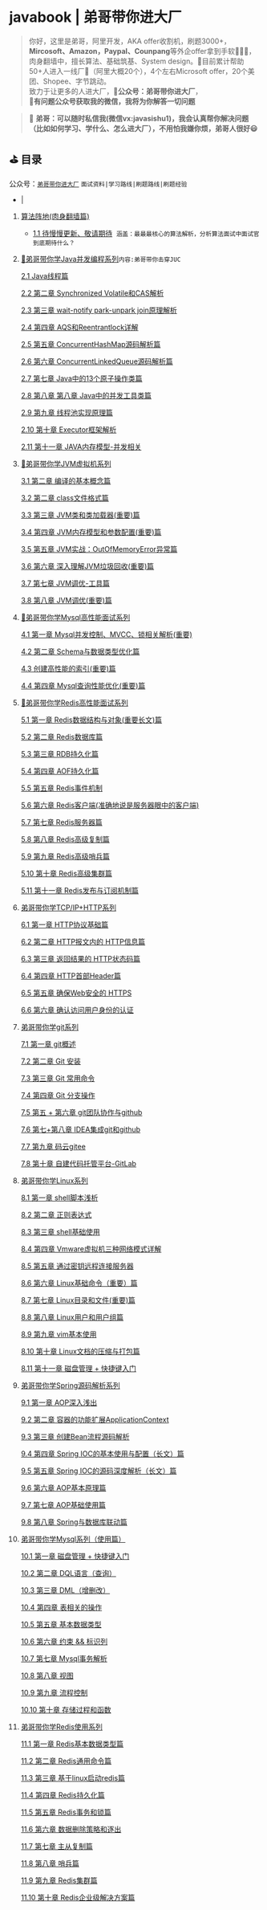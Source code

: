 # javabook | 弟哥带你进大厂
> 你好，这里是弟哥，阿里开发，AKA offer收割机，刷题3000+，**Mircosoft、Amazon，Paypal、Counpang**等外企offer拿到手软👊👊👊，肉身翻墙中，擅长算法、基础筑基、System design。💢目前累计帮助50+人进入一线厂💢（阿里大概20个），4个左右Microsoft offer，20个美团、Shopee、字节跳动。  
致力于让更多的人进大厂，**💢公众号：弟哥带你进大厂**，  
📌**有问题公众号获取我的微信，我将为你解答一切问题**

> 🚜 **弟哥：可以随时私信我(微信vx:javasishu1)，我会认真帮你解决问题（比如如何学习、学什么、怎么进大厂），不用怕我嫌你烦，弟哥人很好😃**

## ⛳ 目录
 公众号：[`弟哥带你进大厂`]() `面试资料|学习路线|刷题路线|刷题经验`  
 - |  

 

1.  [算法阵地(肉身翻墙篇)](https://github.com/fuzhengwei/CodeGuide#2-java)

    -   [1.1 待慢慢更新、敬请期待]()  `涵盖：最最最核心的算法解析，分析算法面试中面试官到底期待什么？`
   

2.  [💯弟哥带你学Java并发编程系列](https://github.com/dige000001/javabook/tree/main/dige_java/juc)`内容:弟哥带你击穿JUC`

    [2.1 Java线程篇](https://github.com/dige000001/javabook/blob/main/dige_java/juc/弟哥带你学并发系列%20第一章%20%20%20Java线程篇)  
    
    [2.2 第二章 Synchronized Volatile和CAS解析](https://github.com/dige000001/javabook/blob/main/dige_java/juc/弟哥带你学并发系列%20第二章%20%20%20Synchronized%20Volatile和CAS.md)  
    
    [2.3 第三章 wait-notify park-unpark join原理解析](https://github.com/dige000001/javabook/blob/main/dige_java/juc/弟哥带你学并发系列%20第三章%20%20%20wait-notify%20park-unpark%20join原理解析.md)
    
    [2.4 第四章 AQS和Reentrantlock详解](https://github.com/dige000001/javabook/blob/main/dige_java/juc/弟哥带你学并发系列%20第四章%20AQS和Reentrantlock详解.md)
    
    [2.5 第五章 ConcurrentHashMap源码解析篇](https://github.com/dige000001/javabook/blob/main/dige_java/juc/第五章%20ConcurrentHashMap源码解析篇.md)  
    
    [2.6 第六章 ConcurrentLinkedQueue源码解析篇](https://github.com/dige000001/javabook/blob/main/dige_java/juc/第六章%20ConcurrentLinkedQueue源码解析篇.md)      
    
    [2.7 第七章 Java中的13个原子操作类篇](https://github.com/dige000001/javabook/blob/main/dige_java/juc/第七章%20Java中的13个原子操作类篇.md)      
    
    [2.8 第八章 第八章 Java中的并发工具类篇](https://github.com/dige000001/javabook/blob/main/dige_java/juc/弟哥带你学并发系列%20第三章%20%20%20wait-notify%20park-unpark%20join原理解析.md)  
      
      [2.9 第九章 线程池实现原理篇](https://github.com/dige000001/javabook/blob/main/dige_java/juc/第九章%20线程池实现原理篇%20.md)  
      
    [2.10 第十章 Executor框架解析](https://github.com/dige000001/javabook/blob/main/dige_java/juc/第十章%20Executor框架解析.md)  
    
     [2.11 第十一章 JAVA内存模型-并发相关](https://github.com/dige000001/javabook/blob/main/dige_java/juc/第十一章%20JAVA内存模型-并发相关.md)
    

3.  [💯弟哥带你学JVM虚拟机系列](https://github.com/dige000001/javabook/tree/main/dige_java/jvm)

    [3.1 第二章 编译的基本概念篇](https://github.com/dige000001/javabook/blob/main/dige_java/jvm/弟哥带你学JVM虚拟机系列%20-%20第一章%20编译的基本概念篇.md)
    
    [3.2 第二章 class文件格式篇](https://github.com/dige000001/javabook/blob/main/dige_java/jvm/弟哥带你学JVM虚拟机系列%20-%20第二章%20class文件格式篇.md)
    
    [3.3 第三章 JVM类和类加载器(重要)篇](https://github.com/dige000001/javabook/blob/main/dige_java/jvm/弟哥带你学JVM虚拟机系列%20-%20第三章%20JVM类和类加载器(重要)篇.md)
    
    [3.4  第四章 JVM内存模型和参数配置(重要)篇](https://github.com/dige000001/javabook/blob/main/dige_java/jvm/《弟哥带你学JVM虚拟机系列》%20-%20第四章%20JVM内存模型和参数配置(重要)篇.md)
    
    [3.5 第五章 JVM实战：OutOfMemoryError异常篇](https://github.com/dige000001/javabook/blob/main/dige_java/jvm/弟哥带你学JVM虚拟机系列%20-%20第五章%20JVM实战：OutOfMemoryError异常篇.md)
    
    [3.6 第六章 深入理解JVM垃圾回收(重要)篇](https://github.com/dige000001/javabook/blob/main/dige_java/jvm/弟哥带你学JVM虚拟机系列%20-%20第六章%20深入理解JVM垃圾回收(重要)篇.md)
    
    [3.7 第七章 JVM调优-工具篇](https://github.com/dige000001/javabook/blob/main/dige_java/jvm/弟哥带你学JVM虚拟机系列%20-%20第七章%20JVM调优-工具篇.md)
    
    [3.8 第八章 JVM调优(重要)篇](https://github.com/dige000001/javabook/blob/main/dige_java/jvm/弟哥带你学JVM虚拟机系列%20-%20第八章%20JVM调优(重要)篇.md)
4.  [💯弟哥带你学Mysql高性能面试系列](https://github.com/dige000001/javabook/tree/main/dige_java/mysql_interview)

    [4.1 第一章 Mysql并发控制、MVCC、锁相关解析(重要)](https://github.com/dige000001/javabook/blob/main/dige_java/mysql_interview/第一章%20Mysql并发控制、MVCC、锁相关解析(重要).md)  
    
    [4.2 第二章 Schema与数据类型优化篇](https://github.com/dige000001/javabook/blob/main/dige_java/mysql_interview/%20第二章%20Schema与数据类型优化.md)  
    
    [4.3 创建高性能的索引(重要)篇](https://github.com/dige000001/javabook/blob/main/dige_java/mysql_interview/%20第三章%20创建高性能的索引(重要)篇.md)  
    
    [4.4 第四章 Mysql查询性能优化(重要)篇](https://github.com/dige000001/javabook/blob/main/dige_java/mysql_interview/第四章%20Mysql查询性能优化(重要)篇.md)
    

5.  [💯弟哥带你学Redis高性能面试系列](https://github.com/dige000001/javabook/tree/main/dige_java/redis_Interview)

    [5.1 第一章 Redis数据结构与对象(重要长文)篇](https://github.com/dige000001/javabook/blob/main/dige_java/redis_Interview/弟哥带你学Redis高级特性系列%20-%20第一章%20Redis数据结构与对象(重要长文)篇.md)
    
    [5.2 第二章 Redis数据库篇](https://github.com/dige000001/javabook/blob/main/dige_java/redis_Interview/弟哥带你学Redis高级特性系列%20-%20第二章%20Redis数据库篇.md)
    
    [5.3 第三章 RDB持久化篇](https://github.com/dige000001/javabook/blob/main/dige_java/redis_Interview/弟哥带你学Redis高级特性系列%20-%20第三章%20RDB持久化篇.md)
    
    [5.4 第四章 AOF持久化篇](https://github.com/dige000001/javabook/blob/main/dige_java/redis_Interview/弟哥带你学Redis高级特性系列%20-%20第四章%20AOF持久化篇.md)
    
    [5.5 第五章 Redis事件机制](https://github.com/dige000001/javabook/blob/main/dige_java/redis_Interview/弟哥带你学Redis高级特性系列%20-%20第五章%20Redis事件机制.md)
    
    [5.6 第六章 Redis客户端(准确地说是服务器眼中的客户端)](https://github.com/dige000001/javabook/blob/main/dige_java/redis_Interview/弟哥带你学Redis高级特性系列%20-%20第六章%20Redis客户端(准确地说是服务器眼中的客户端).md)
    
    [5.7 第七章 Redis服务器篇](https://github.com/dige000001/javabook/blob/main/dige_java/redis_Interview/弟哥带你学Redis高级特性系列%20-%20第七章%20Redis服务器篇.md)
    
    [5.8 第八章 Redis高级复制篇](https://github.com/dige000001/javabook/blob/main/dige_java/redis_Interview/弟哥带你学Redis高级特性系列%20-%20第八章%20Redis复制篇.md)
    
    [5.9 第九章 Redis高级哨兵篇](https://github.com/dige000001/javabook/blob/main/dige_java/redis_Interview/弟哥带你学Redis高级特性系列%20-%20第九章%20Redis哨兵篇.md)
    
    [5.10 第十章 Redis高级集群篇](https://github.com/dige000001/javabook/blob/main/dige_java/redis_Interview/弟哥带你学Redis高级特性系列%20-%20第十章%20Redis集群篇.md)
    
    [5.11 第十一章 Redis发布与订阅机制篇](https://github.com/dige000001/javabook/blob/main/dige_java/redis_Interview/《弟哥带你学Redis高级特性系列》%20-%20第十一章%20Redis发布与订阅机制篇.md)
    
6.  [弟哥带你学TCP/IP+HTTP系列](https://github.com/dige000001/javabook/tree/main/dige_java/redis_Interview)

    [6.1 第一章 HTTP协议基础篇](https://github.com/dige000001/javabook/blob/main/dige_java/tcp:ip_http/弟哥带你学HTTP系列%20-%20第一章%20HTTP协议基础.md)
    
    [6.2 第二章 HTTP报文内的 HTTP信息篇](https://github.com/dige000001/javabook/blob/mahttps://github.com/dige000001/javabook/blob/main/dige_java/tcp:ip_http/弟哥带你学HTTP系列%20-%20第二章%20HTTP报文内的%20HTTP信息.md)
    
    [6.3 第三章 返回结果的 HTTP状态码篇](https://github.com/dige000001/javabook/blob/main/dige_java/tcp:ip_http/弟哥带你学HTTP系列%20-%20第三章%20返回结果的%20HTTP状态码.md)
    
    [6.4 第四章 HTTP首部Header篇](https://github.com/dige000001/javabook/blob/main/dige_java/tcp:ip_http/弟哥带你学HTTP系列%20-%20第四章%20HTTP首部Header.md)
    
    [6.5 第五章 确保Web安全的 HTTPS](https://github.com/dige000001/javabook/blob/main/dige_java/tcp:ip_http/弟哥带你学HTTP系列%20-%20第五章%20确保Web安全的%20HTTPS.md)
    
    [6.6 第六章 确认访问用户身份的认证](https://github.com/dige000001/javabook/blob/main/dige_java/tcp:ip_http/弟哥带你学HTTP系列%20-%20第六章%20确认访问用户身份的认证.md)
    
7.  [弟哥带你学git系列](https://github.com/dige000001/javabook/tree/main/dige_java/git)

    [7.1 第一章 git概述](https://github.com/dige000001/javabook/blob/main/dige_java/git/弟哥带你学git系列%20-%20第一章%20git概述.md)
    
    [7.2 第二章 Git 安装](https://github.com/dige000001/javabook/blob/main/dige_java/git/弟哥带你学git系列%20-%20第2章%20Git%20安装.md)
    
    [7.3  第三章 Git 常用命令](https://github.com/dige000001/javabook/blob/main/dige_java/git/弟哥带你学git系列%20-%20第%203%20章%20Git%20常用命令.md)
    
    [7.4 第四章 Git 分支操作](https://github.com/dige000001/javabook/blob/main/dige_java/git/弟哥带你学git系列%20-%20第%204%20章%20Git%20分支操作.md)
    
    [7.5 第五 + 第六章 git团队协作与github](https://github.com/dige000001/javabook/blob/main/dige_java/git/弟哥带你学git系列%20-%20第五%20%2B%20第六章%20git团队协作与github.md)
    
    [7.6 第七+第八章 IDEA集成git和github](https://github.com/dige000001/javabook/blob/main/dige_java/git/弟哥带你学git系列%20-%20第七%2B第八章%20IDEA集成git和github.md)
    
    [7.7 第九章 码云gitee](https://github.com/dige000001/javabook/blob/main/dige_java/git/弟哥带你学git系列%20-%20第九章%20码云gitee.md)
    
    [7.8 第十章 自建代码托管平台-GitLab](https://github.com/dige000001/javabook/blob/main/dige_java/git/《弟哥带你学git系列》%20-%20第十章%20自建代码托管平台-GitLab.md)


8.  [弟哥带你学Linux系列](https://github.com/dige000001/javabook/tree/main/dige_java/linux)

    [8.1 第一章 shell脚本浅析](https://github.com/dige000001/javabook/blob/main/dige_java/linux/弟哥带你学Linux系列%20-%20第一章%20shell脚本浅析.md)
    
    [8.2 第二章 正则表达式](https://github.com/dige000001/javabook/blob/main/dige_java/linux/弟哥带你学Linux系列%20-%20第二章%20正则表达式.md)
    
    [8.3  第三章 shell基础使用](https://github.com/dige000001/javabook/blob/main/dige_java/linux/弟哥带你学Linux系列%20-%20第三章%20shell基础使用.md)
    
    [8.4 第四章 Vmware虚拟机三种网络模式详解](https://github.com/dige000001/javabook/blob/main/dige_java/linux/弟哥带你学Linux系列%20-%20第四章%20Vmware虚拟机三种网络模式详解.md)
    
    [8.5 第五章 通过密钥远程连接服务器](https://github.com/dige000001/javabook/blob/main/dige_java/linux/弟哥带你学Linux系列%20-%20第五章%20通过密钥远程连接服务器%20.md)
    
    [8.6 第六章 Linux基础命令（重要）篇](https://github.com/dige000001/javabook/blob/main/dige_java/linux/弟哥带你学Linux系列%20-%20第六章%20Linux基础命令（重要）篇.md)
    
    [8.7 第七章 Linux目录和文件(重要)篇](https://github.com/dige000001/javabook/blob/main/dige_java/linux/弟哥带你学Linux系列%20-%20第七章%20%20Linux目录和文件(重要)篇.md)
    
    [8.8 第八章 Linux用户和用户组篇](https://github.com/dige000001/javabook/blob/main/dige_java/linux/弟哥带你学Linux系列%20-%20第八章%20%20Linux用户和用户组篇.md)    
    
    [8.9  第九章 vim基本使用](https://github.com/dige000001/javabook/blob/main/dige_java/linux/《弟哥带你学Linux系列》%20-%20第九章%20vim基本使用.md)
    
    [8.10 第十章 Linux文档的压缩与打包篇](https://github.com/dige000001/javabook/blob/main/dige_java/linux/弟哥带你学Linux系列%20-%20第十章%20Linux文档的压缩与打包篇.md)
    
    [8.11  第十一章 磁盘管理 + 快捷键入门](https://github.com/dige000001/javabook/blob/main/dige_java/linux/弟哥带你学Linux系列%20-%20第十一章%20磁盘管理%20%2B%20快捷键入门.md)    

9.  [弟哥带你学Spring源码解析系列](https://github.com/dige000001/javabook/tree/main/dige_java/spring_core)

    [9.1 第一章 AOP深入浅出](https://github.com/dige000001/javabook/blob/main/dige_java/spring_core/弟哥带你学Spring源码解析系列%20-%20第一章%20AOP深入浅出.md)
    
    [9.2 第二章 容器的功能扩展ApplicationContext](https://github.com/dige000001/javabook/blob/main/dige_java/spring_core/弟哥带你学Spring源码解析系列%20-%20第二章%20容器的功能扩展ApplicationContext%20.md)
    
    [9.3  第三章 创建Bean流程源码解析](https://github.com/dige000001/javabook/blob/main/dige_java/spring_core/弟哥带你学Spring源码解析系列%20-%20第三章%20创建Bean流程源码解析.md)
    
    [9.4 第四章 Spring IOC的基本使用与配置（长文）篇](https://github.com/dige000001/javabook/blob/main/dige_java/spring_core/弟哥带你学Spring源码解析系列%20-%20第四章%20Spring%20IOC的基本使用与配置（长文）篇.md)
    
    [9.5 第五章 Spring IOC的源码深度解析（长文）篇](https://github.com/dige000001/javabook/blob/main/dige_java/spring_core/弟哥带你学Spring源码解析系列%20-%20第五章%20Spring%20IOC的源码深度解析（长文）篇.md)
    
    [9.6 第六章 AOP基本原理篇](https://github.com/dige000001/javabook/blob/main/dige_java/spring_core/弟哥带你学Spring源码解析系列%20-%20第六章%20AOP基本原理篇.md)
    
    [9.7 第七章 AOP基础使用篇](https://github.com/dige000001/javabook/blob/main/dige_java/spring_core/弟哥带你学Spring源码解析系列%20-%20第七章%20AOP基础使用篇.md)
    
    [9.8 第八章 Spring与数据库联动篇](https://github.com/dige000001/javabook/blob/main/dige_java/spring_core/《弟哥带你学Spring源码解析系列》%20-%20第八章%20Spring与数据库联动篇.md)    
    
0.  [弟哥带你学Mysql系列（使用篇）](https://github.com/dige000001/javabook/tree/main/dige_java/mysql_use)

    [10.1 第一章 磁盘管理 + 快捷键入门](https://github.com/dige000001/javabook/blob/main/dige_java/mysql_use/弟哥带你学Mysql系列%20-%20第一章%20磁盘管理%20%2B%20快捷键入门.md)
    
    [10.2 第二章 DQL语言（查询）](https://github.com/dige000001/javabook/blob/main/dige_java/mysql_use/弟哥带你学Mysql系列%20-%20第二章%20DQL语言（查询）.md)
    
    [10.3  第三章 DML（增删改）](https://github.com/dige000001/javabook/blob/main/dige_java/mysql_use/弟哥带你学Mysql系列%20-%20第三章%20DML（增删改）.md)
    
    [10.4 第四章 表相关的操作](https://github.com/dige000001/javabook/blob/main/dige_java/mysql_use/弟哥带你学Mysql系列%20-%20第四章%20DML（增删改）.md)
    
    [10.5 第五章 基本数据类型](https://github.com/dige000001/javabook/blob/main/dige_java/mysql_use/弟哥带你学Mysql系列%20-%20第五章%20DML（增删改）.md)
    
    [10.6 第六章 约束 && 标识列](https://github.com/dige000001/javabook/blob/main/dige_java/mysql_use/弟哥带你学Mysql系列%20-%20第六章%20约束%20%26%26%20标识列.md)
    
    [10.7 第七章 Mysql事务解析](https://github.com/dige000001/javabook/blob/main/dige_java/mysql_use/弟哥带你学Mysql系列%20-%20第七章%20Mysql事务解析.md)
    
    [10.8 第八章 视图](https://github.com/dige000001/javabook/blob/main/dige_java/mysql_use/弟哥带你学Mysql系列%20-%20第八章%20视图.md)   
    
    [10.9 第九章 流程控制](https://github.com/dige000001/javabook/blob/main/dige_java/mysql_use/弟哥带你学Mysql系列%20-%20第九章%20流程控制.md)
    
    [10.10 第十章 存储过程和函数](https://github.com/dige000001/javabook/blob/main/dige_java/mysql_use/弟哥带你学Mysql系列%20-%20第十章%20存储过程和函数.md)  
9.  [弟哥带你学Redis使用系列 ](https://github.com/dige000001/javabook/tree/main/dige_java/spring_core)

    [11.1 第一章 Redis基本数据类型篇](https://github.com/dige000001/javabook/blob/main/dige_java/redis/弟哥带你学Redis系列%20-%20第一章%20Redis基本数据类型篇.md)
    
    [11.2 第二章 Redis通用命令篇](https://github.com/dige000001/javabook/blob/main/dige_java/redis/弟哥带你学Redis系列%20-%20第二章%20Redis通用命令篇.md)
    
    [11.3 第三章 基于linux启动redis篇](https://github.com/dige000001/javabook/blob/main/dige_java/redis/弟哥带你学Redis系列%20-%20第三章%20基于linux启动redis篇.md)
    
    [11.4 第四章 Redis持久化篇](https://github.com/dige000001/javabook/blob/main/dige_java/redis/弟哥带你学Redis系列%20-%20第四章%20Redis持久化篇.md)
    
    [11.5 第五章 Redis事务和锁篇](https://github.com/dige000001/javabook/blob/main/dige_java/redis/弟哥带你学Redis系列%20-%20第五章%20Redis事务和锁篇.md)
    
    [11.6 第六章 数据删除策略和逐出](https://github.com/dige000001/javabook/blob/main/dige_java/redis/《弟哥带你学Redis系列》%20-%20第六章%20数据删除策略和逐出.md)
    
    [11.7 第七章 主从复制篇](https://github.com/dige000001/javabook/blob/main/dige_java/redis/弟哥带你学Redis系列%20-%20第七章%20主从复制篇.md)
    
    [11.8 第八章 哨兵篇](https://github.com/dige000001/javabook/blob/main/dige_java/redis/弟哥带你学Redis系列%20-%20第八章%20哨兵篇%20.md)  
    
    [11.9 第九章 Redis集群篇](https://github.com/dige000001/javabook/blob/main/dige_java/redis/弟哥带你学Redis系列%20-%20第九章%20Redis集群篇%20.md)
    
    [11.10 第十章 Redis企业级解决方案篇](https://github.com/dige000001/javabook/blob/main/dige_java/redis/弟哥带你学Redis系列%20-%20第十章%20Redis企业级解决方案篇%20.md)
    
    
